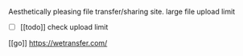Aesthetically pleasing file transfer/sharing site. large file upload limit

- [ ] [[todo]] check upload limit

[[go]]  https://wetransfer.com/